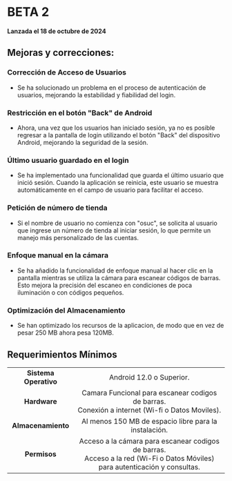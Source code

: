 # BETA 2

**Lanzada el 18 de octubre de 2024**

## Mejoras y correcciones:

### Corrección de Acceso de Usuarios
- Se ha solucionado un problema en el proceso de autenticación de usuarios, mejorando la estabilidad y fiabilidad del login.

### Restricción en el botón "Back" de Android
- Ahora, una vez que los usuarios han iniciado sesión, ya no es posible regresar a la pantalla de login utilizando el botón "Back" del dispositivo Android, mejorando la seguridad de la sesión.

### Último usuario guardado en el login
- Se ha implementado una funcionalidad que guarda el último usuario que inició sesión. Cuando la aplicación se reinicia, este usuario se muestra automáticamente en el campo de usuario para facilitar el acceso.

### Petición de número de tienda
- Si el nombre de usuario no comienza con "osuc", se solicita al usuario que ingrese un número de tienda al iniciar sesión, lo que permite un manejo más personalizado de las cuentas.

### Enfoque manual en la cámara
- Se ha añadido la funcionalidad de enfoque manual al hacer clic en la pantalla mientras se utiliza la cámara para escanear códigos de barras. Esto mejora la precisión del escaneo en condiciones de poca iluminación o con códigos pequeños.

### Optimización del Almacenamiento
- Se han optimizado los recursos de la aplicacion, de modo que en vez de pesar 250 MB ahora pesa 120MB.

## Requerimientos Mínimos

<table align="center">
    <tbody>
        <tr>
            <td style="font-weight: bold" align="center">Sistema Operativo</td>
            <td align="center">Android 12.0 o Superior.</td>
        </tr>          
        <tr>
            <td style="font-weight: bold" align="center">Hardware</td>
            <td align="center">Camara Funcional para escanear codigos de barras. <br> Conexión a internet (Wi-fi o Datos Moviles).</td>
        </tr>
                <tr>
            <td style="font-weight: bold" align="center">Almacenamiento</td>
            <td align="center">Al menos 150 MB de espacio libre para la instalación.</td>
        </tr>  
                <tr>
            <td style="font-weight: bold" align="center">Permisos</td>
            <td align="center">Acceso a la cámara para escanear codigos de barras. <br> Acceso a la red (Wi-Fi o Datos Móviles) para autenticación y consultas.</td>
        </tr>  
    </tbody>
</table>
